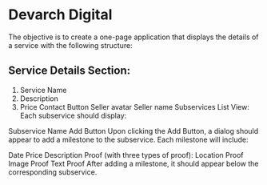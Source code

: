 # Devarch Digital

The objective is to create a one-page application that displays the details of a service with the following structure:

## Service Details Section:

1.  Service Name
2.  Description
3.  Price
Contact Button
Seller avatar
Seller name
Subservices List View: Each subservice should display:

Subservice Name
Add Button
Upon clicking the Add Button, a dialog should appear to add a milestone to the subservice. Each milestone will include:

Date
Price
Description
Proof (with three types of proof):
Location Proof
Image Proof
Text Proof
After adding a milestone, it should appear below the corresponding subservice.

